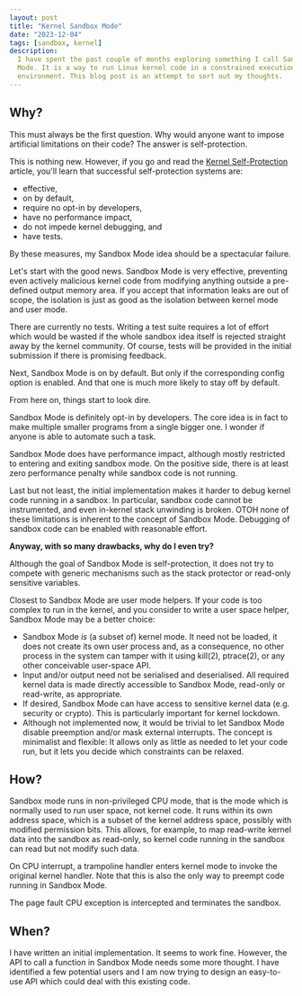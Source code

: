 ```yaml
---
layout: post
title: "Kernel Sandbox Mode"
date: "2023-12-04"
tags: [sandbox, kernel]
description:
  I have spent the past couple of months exploring something I call Sandbox
  Mode. It is a way to run Linux kernel code in a constrained execution
  environment. This blog post is an attempt to sort out my thoughts.
---
```


## Why?

This must always be the first question. Why would anyone want to impose
artificial limitations on their code? The answer is self-protection.

This is nothing new. However, if you go and read the
[Kernel Self-Protection](https://docs.kernel.org/security/self-protection.html)
article, you'll learn that successful self-protection systems are:

* effective,
* on by default,
* require no opt-in by developers,
* have no performance impact,
* do not impede kernel debugging, and
* have tests.

By these measures, my Sandbox Mode idea should be a spectacular failure.

Let's start with the good news. Sandbox Mode is very effective, preventing
even actively malicious kernel code from modifying anything outside a
pre-defined output memory area. If you accept that information leaks are out
of scope, the isolation is just as good as the isolation between kernel mode
and user mode.

There are currently no tests. Writing a test suite requires a lot of effort
which would be wasted if the whole sandbox idea itself is rejected straight
away by the kernel community. Of course, tests will be provided in the initial
submission if there is promising feedback.

Next, Sandbox Mode is on by default. But only if the corresponding config
option is enabled. And that one is much more likely to stay off by default.

From here on, things start to look dire.

Sandbox Mode is definitely opt-in by developers. The core idea is in fact to
make multiple smaller programs from a single bigger one. I wonder if anyone is
able to automate such a task.

Sandbox Mode does have performance impact, although mostly restricted to
entering and exiting sandbox mode. On the positive side, there is at least
zero performance penalty while sandbox code is not running.

Last but not least, the initial implementation makes it harder to debug kernel
code running in a sandbox. In particular, sandbox code cannot be instrumented,
and even in-kernel stack unwinding is broken. OTOH none of these limitations
is inherent to the concept of Sandbox Mode. Debugging of sandbox code can be
enabled with reasonable effort.

**Anyway, with so many drawbacks, why do I even try?**

Although the goal of Sandbox Mode is self-protection, it does not try to
compete with generic mechanisms such as the stack protector or read-only
sensitive variables.

Closest to Sandbox Mode are user mode helpers. If your code is too complex to
run in the kernel, and you consider to write a user space helper, Sandbox Mode
may be a better choice:

* Sandbox Mode *is* (a subset of) kernel mode. It need not be loaded, it does
  not create its own user process and, as a consequence, no other process in
  the system can tamper with it using kill(2), ptrace(2), or any other
  conceivable user-space API.
* Input and/or output need not be serialised and deserialised. All required
  kernel data is made directly accessible to Sandbox Mode, read-only or
  read-write, as appropriate.
* If desired, Sandbox Mode can have access to sensitive kernel data (e.g.
  security or crypto). This is particularly important for kernel lockdown.
* Although not implemented now, it would be trivial to let Sandbox Mode
  disable preemption and/or mask external interrupts. The concept is
  minimalist and flexible: It allows only as little as needed to let your code
  run, but it lets you decide which constraints can be relaxed.

## How?

Sandbox mode runs in non-privileged CPU mode, that is the mode which is
normally used to run user space, not kernel code. It runs within its own
address space, which is a subset of the kernel address space, possibly with
modified permission bits. This allows, for example, to map read-write kernel
data into the sandbox as read-only, so kernel code running in the sandbox can
read but not modify such data.

On CPU interrupt, a trampoline handler enters kernel mode to invoke the
original kernel handler. Note that this is also the only way to preempt code
running in Sandbox Mode.

The page fault CPU exception is intercepted and terminates the sandbox.

## When?

I have written an initial implementation. It seems to work fine. However, the
API to call a function in Sandbox Mode needs some more thought. I have
identified a few potential users and I am now trying to design an easy-to-use
API which could deal with this existing code.
